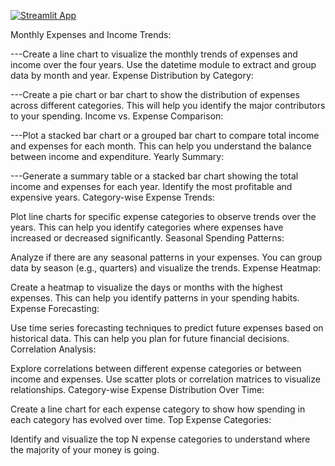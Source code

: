 [![Streamlit App](https://static.streamlit.io/badges/streamlit_badge_black_white.svg)](https://constadine-finance-dashboard-app-djrmrs.streamlit.app/)


Monthly Expenses and Income Trends:

---Create a line chart to visualize the monthly trends of expenses and income over the four years.
Use the datetime module to extract and group data by month and year.
Expense Distribution by Category:

---Create a pie chart or bar chart to show the distribution of expenses across different categories.
This will help you identify the major contributors to your spending.
Income vs. Expense Comparison:

---Plot a stacked bar chart or a grouped bar chart to compare total income and expenses for each month.
This can help you understand the balance between income and expenditure.
Yearly Summary:

---Generate a summary table or a stacked bar chart showing the total income and expenses for each year.
Identify the most profitable and expensive years.
Category-wise Expense Trends:

Plot line charts for specific expense categories to observe trends over the years.
This can help you identify categories where expenses have increased or decreased significantly.
Seasonal Spending Patterns:

Analyze if there are any seasonal patterns in your expenses.
You can group data by season (e.g., quarters) and visualize the trends.
Expense Heatmap:

Create a heatmap to visualize the days or months with the highest expenses.
This can help you identify patterns in your spending habits.
Expense Forecasting:

Use time series forecasting techniques to predict future expenses based on historical data.
This can help you plan for future financial decisions.
Correlation Analysis:

Explore correlations between different expense categories or between income and expenses.
Use scatter plots or correlation matrices to visualize relationships.
Category-wise Expense Distribution Over Time:

Create a line chart for each expense category to show how spending in each category has evolved over time.
Top Expense Categories:

Identify and visualize the top N expense categories to understand where the majority of your money is going.

